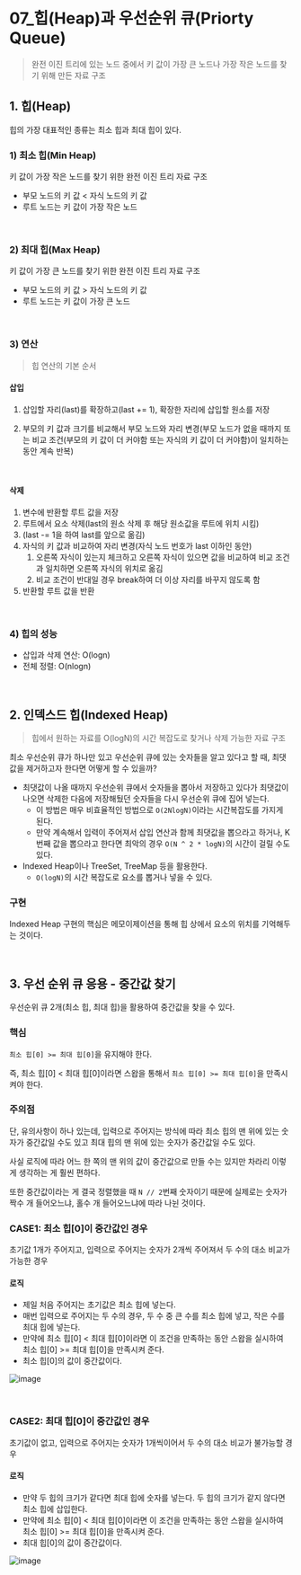 # 07_힙(Heap)과 우선순위 큐(Priorty Queue)

> 완전 이진 트리에 있는 노드 중에서 키 값이 가장 큰 노드나 가장 작은 노드를 찾기 위해 만든 자료 구조

## 1. 힙(Heap)

힙의 가장 대표적인 종류는 최소 힙과 최대 힙이 있다.

### 1) 최소 힙(Min Heap)

키 값이 가장 작은 노드를 찾기 위한 완전 이진 트리 자료 구조

- 부모 노드의 키 값 < 자식 노드의 키 값
- 루트 노드는 키 값이 가장 작은 노드

<br>

### 2) 최대 힙(Max Heap)

키 값이 가장 큰 노드를 찾기 위한 완전 이진 트리 자료 구조

- 부모 노드의 키 값 > 자식 노드의 키 값
- 루트 노드는 키 값이 가장 큰 노드

<br>

### 3) 연산

> 힙 연산의 기본 순서

#### 삽입

1. 삽입할 자리(last)를 확장하고(last += 1), 확장한 자리에 삽입할 원소를 저장

2. 부모의 키 값과 크기를 비교해서 부모 노드와 자리 변경(부모 노드가 없을 때까지 또는 비교 조건(부모의 키 값이 더 커야함 또는 자식의 키 값이 더 커야함)이 일치하는 동안 계속 반복)


<br>

#### 삭제

1. 변수에 반환할 루트 값을 저장
2. 루트에서 요소 삭제(last의 원소 삭제 후 해당 원소값을 루트에 위치 시킴)
3. (last -= 1을 하여 last를 앞으로 옮김)
4. 자식의 키 값과 비교하여 자리 변경(자식 노드 번호가 last 이하인 동안)
   1. 오른쪽 자식이 있는지 체크하고 오른쪽 자식이 있으면 값을 비교하여  비교 조건과 일치하면 오른쪽 자식의 위치로 옮김
   2. 비교 조건이 반대일 경우 break하여 더 이상 자리를 바꾸지 않도록 함
5. 반환할 루트 값을 반환

<br>

### 4) 힙의 성능

- 삽입과 삭제 연산: O(logn)
- 전체 정렬: O(nlogn)

<br>

## 2. 인덱스드 힙(Indexed Heap)

> 힙에서 원하는 자료를 O(logN)의 시간 복잡도로 찾거나 삭제 가능한 자료 구조

최소 우선순위 큐가 하나만 있고 우선순위 큐에 있는 숫자들을 알고 있다고 할 때, 최댓값을 제거하고자 한다면 어떻게 할 수 있을까?

- 최댓값이 나올 때까지 우선순위 큐에서 숫자들을 뽑아서 저장하고 있다가 최댓값이 나오면 삭제한 다음에 저장해뒀던 숫자들을 다시 우선순위 큐에 집어 넣는다.
  - 이 방법은 매우 비효율적인 방법으로 `O(2NlogN)`이라는 시간복잡도를 가지게 된다.
  - 만약 계속해서 입력이 주어져서 삽입 연산과 함께 최댓값을 뽑으라고 하거나, K번째 값을 뽑으라고 한다면  최악의 경우 `O(N ^ 2 * logN)`의 시간이 걸릴 수도 있다.
- Indexed Heap이나 TreeSet, TreeMap 등을 활용한다.
  - `O(logN)`의 시간 복잡도로 요소를 뽑거나 넣을 수 있다.

### 구현

Indexed Heap 구현의 핵심은 메모이제이션을 통해 힙 상에서 요소의 위치를 기억해두는 것이다.

<br>

## 3. 우선 순위 큐 응용 - 중간값 찾기

우선순위 큐 2개(최소 힙, 최대 힙)을 활용하여 중간값을 찾을 수 있다.

### 핵심

`최소 힙[0] >= 최대 힙[0]`을 유지해야 한다.

즉, 최소 힙[0] < 최대 힙[0]이라면 스왑을 통해서 `최소 힙[0] >= 최대 힙[0]`을 만족시켜야 한다.

### 주의점

단, 유의사항이 하나 있는데, 입력으로 주어지는 방식에 따라 최소 힙의 맨 위에 있는 숫자가 중간값일 수도 있고 최대 힙의 맨 위에 있는 숫자가 중간값일 수도 있다.

사실 로직에 따라 어느 한 쪽의 맨 위의 값이 중간값으로 만들 수는 있지만 차라리 이렇게 생각하는 게 훨씬 편하다.

또한 중간값이라는 게 결국 정렬했을 때 `N // 2`번째 숫자이기 때문에 실제로는 숫자가 짝수 개 들어오느냐, 홀수 개 들어오느냐에 따라 나뉜 것이다.

### CASE1: 최소 힙[0]이 중간값인 경우

초기값 1개가 주어지고, 입력으로 주어지는 숫자가 2개씩 주어져서 두 수의 대소 비교가 가능한 경우

#### 로직

- 제일 처음 주어지는 초기값은 최소 힙에 넣는다.
- 매번 입력으로 주어지는 두 수의 경우, 두 수 중 큰 수를 최소 힙에 넣고, 작은 수를 최대 힙에 넣는다.
- 만약에 최소 힙[0] < 최대 힙[0]이라면 이 조건을 만족하는 동안 스왑을 실시하여 최소 힙[0] >= 최대 힙[0]을 만족시켜 준다.
- 최소 힙[0]의 값이 중간값이다.

![image](https://github.com/siwon-park/Problem_Solving/assets/93081720/85115841-dfb6-441d-9d22-e46928eeafc0)

<br>

### CASE2: 최대 힙[0]이 중간값인 경우

초기값이 없고, 입력으로 주어지는 숫자가 1개씩이어서 두 수의 대소 비교가 불가능할 경우

#### 로직

- 만약 두 힙의 크기가 같다면 최대 힙에 숫자를 넣는다. 두 힙의 크기가 같지 않다면 최소 힙에 삽입한다.
- 만약에 최소 힙[0] < 최대 힙[0]이라면 이 조건을 만족하는 동안 스왑을 실시하여 최소 힙[0] >= 최대 힙[0]을 만족시켜 준다.
- 최대 힙[0]의 값이 중간값이다.

![image](https://github.com/siwon-park/Problem_Solving/assets/93081720/56efef54-56e7-4e3a-9828-c0b6b7ce9976)

<br>



